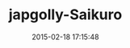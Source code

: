 ---
layout: post
title:  "japgolly-Saikuro"
repo:   "japgolly/Saikuro"
date:   2015-02-18 17:15:48
gemurl: https://github.com/japgolly/Saikuro
---